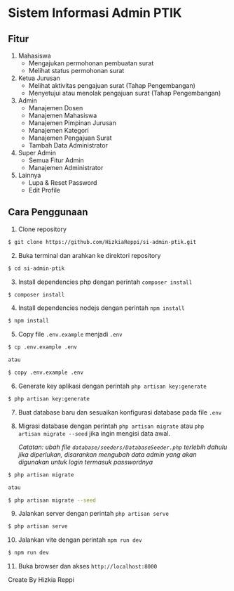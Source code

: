 # Sistem Informasi Admin PTIK

## Fitur

1. Mahasiswa
    - Mengajukan permohonan pembuatan surat
    - Melihat status permohonan surat
2. Ketua Jurusan
    - Melihat aktivitas pengajuan surat (Tahap Pengembangan)
    - Menyetujui atau menolak pengajuan surat (Tahap Pengembangan)
3. Admin
    - Manajemen Dosen
    - Manajemen Mahasiswa
    - Manajemen Pimpinan Jurusan
    - Manajemen Kategori
    - Manajemen Pengajuan Surat
    - Tambah Data Administrator
4. Super Admin
    - Semua Fitur Admin
    - Manajemen Administrator
5. Lainnya
    - Lupa & Reset Password
    - Edit Profile

## Cara Penggunaan

1. Clone repository

```bash
$ git clone https://github.com/HizkiaReppi/si-admin-ptik.git
```

2. Buka terminal dan arahkan ke direktori repository

```bash
$ cd si-admin-ptik
```

3. Install dependencies php dengan perintah `composer install`

```bash
$ composer install
```

4. Install dependencies nodejs dengan perintah `npm install`

```bash
$ npm install
```

5. Copy file `.env.example` menjadi `.env`

```bash
$ cp .env.example .env

atau

$ copy .env.example .env
```

6. Generate key aplikasi dengan perintah `php artisan key:generate`

```bash
$ php artisan key:generate
```

7. Buat database baru dan sesuaikan konfigurasi database pada file `.env`

8. Migrasi database dengan perintah `php artisan migrate` atau `php artisan migrate --seed` jika ingin mengisi data awal.

    _Catatan: ubah file `database/seeders/DatabaseSeeder.php` terlebih dahulu jika diperlukan, disarankan mengubah data admin yang akan digunakan untuk login termasuk passwordnya_

```bash
$ php artisan migrate

atau

$ php artisan migrate --seed
```

9. Jalankan server dengan perintah `php artisan serve`

```bash
$ php artisan serve
```

10. Jalankan vite dengan perintah `npm run dev`

```bash
$ npm run dev
```

11. Buka browser dan akses `http://localhost:8000`

Create By Hizkia Reppi
